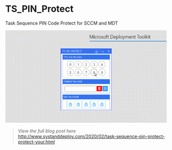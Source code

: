 # TS_PIN_Protect
Task Sequence PIN Code Protect for SCCM and MDT

![alt text](https://github.com/damienvanrobaeys/TS_PIN_Protect/blob/master/preview_in_action.gif)

> *View the full blog post here*
http://www.systanddeploy.com/2020/02/task-sequence-pin-protect-protect-your.html
